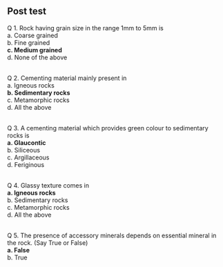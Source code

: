 ## Post test
Q 1. Rock having grain size in the range 1mm to 5mm is<br>
a. Coarse grained<br>
b.  Fine grained<br>
<b>c.  Medium grained</b><br>
d.  None of the above<br><br>

Q 2. Cementing material mainly present in<br>
a. Igneous rocks<br>
<b>b.  Sedimentary rocks</b><br>
c.  Metamorphic rocks<br>
d.  All the above<br><br>

Q 3. A cementing material which provides green colour to sedimentary rocks is<br>
<b>a. Glaucontic</b><br>
b.  Siliceous<br>
c.  Argillaceous<br>
d.  Feriginous<br><br>

Q 4. Glassy texture comes in<br>
<b>a. Igneous rocks</b><br>
b.  Sedimentary rocks<br>
c.  Metamorphic rocks<br>
d.  All the above<br><br>

Q 5. The presence of accessory minerals depends on essential mineral in the rock. (Say True or False)<br>
<b>a. False</b><br>
b.  True<br><br>
